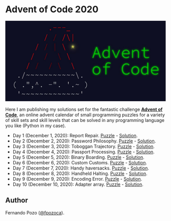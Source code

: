 # Advent of Code 2020

<div align="center">
  <img src="img/logo.jpeg"><br>
</div>

Here I am publishing my solutions set for the fantastic challenge [**Advent of Code**](https://adventofcode.com/), an online advent calendar of small programming puzzles for a variety of skill sets and skill levels that can be solved in any programming language you like (Python in my case).

- Day 1 (December 1, 2020): Report Repair. [Puzzle](https://adventofcode.com/2020/day/2) - [Solution](notebooks/01_report_repair.ipynb).
- Day 2 (December 2, 2020): Password Philosophy. [Puzzle](https://adventofcode.com/2020/day/2) - [Solution](notebooks/02_password_philosophy.ipynb).
- Day 3 (December 3, 2020): Toboggan Trajectory. [Puzzle](https://adventofcode.com/2020/day/3) - [Solution](notebooks/03_toboggan_trayectory.ipynb).
- Day 4 (December 4, 2020): Passport Processing. [Puzzle](https://adventofcode.com/2020/day/4) - [Solution](notebooks/04_passport_processing.ipynb).
- Day 5 (December 5, 2020): Binary Boarding. [Puzzle](https://adventofcode.com/2020/day/5) - [Solution](notebooks/05_binary_boarding.ipynb).
- Day 6 (December 6, 2020): Custom Customs. [Puzzle](https://adventofcode.com/2020/day/6) - [Solution](notebooks/06_custom_customs.ipynb).
- Day 7 (December 7, 2020): Handy haversacks. [Puzzle](https://adventofcode.com/2020/day/7) - [Solution](notebooks/07_handy_haversacks.ipynb).
- Day 8 (December 8, 2020): Handheld Halting. [Puzzle](https://adventofcode.com/2020/day/8) - [Solution](notebooks/08_handheld_halting.ipynb).
- Day 9 (December 9, 2020): Encoding Error. [Puzzle](https://adventofcode.com/2020/day/9) - [Solution](notebooks/09_encoding_error.ipynb).
- Day 10 (December 10, 2020): Adapter array. [Puzzle](https://adventofcode.com/2020/day/10) - [Solution](notebooks/10_adapter_array.ipynb).

## Author

Fernando Pozo ([@fpozoca](https://twitter.com/fpozoca)).